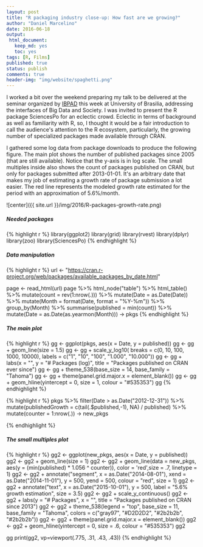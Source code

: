 ```yaml
---
layout: post
title: "R packaging industry close-up: How fast are we growing?"
author: "Daniel Marcelino"
date: 2016-06-18
output:
 html_document: 
   keep_md: yes
   toc: yes
tags: [R, Films]
published: true
status: publish
comments: true
header-img: "img/website/spaghetti.png"
---
```




I worked a bit over the weekend preparing my talk to be delivered at the seminar organized by [IBPAD](http://www.ibpad.com.br) this week at University of Brasilia, addressing the interfaces of Big Data and Society.
I was invited to present the R package SciencesPo for an eclectic crowd. Eclectic in terms of background as well as familiarity with R, so, I thought it would be a fair introduction to call the audience's attention to the R ecosystem, particularly, the growing number of specialized packages made available through CRAN. 

I gathered some log data from package downloads to produce the following figure. The main plot shows the number of published packages since 2005 (that are still available). Notice that the y-axis is in log scale. The small multiples inside also shows the count of packages published on CRAN, but only for packages submitted after 2013-01-01. It's an arbitrary date that makes my job of estimating a growth rate of package submission a lot easier. The red line represents the modeled growth rate estimated for the period with an approximation of 5.6%/month.  


![center]({{ site.url }}/img/2016/R-packages-growth-rate.png) 


##### Needed packages
{% highlight r %}
library(ggplot2)
library(grid)
library(rvest)
library(dplyr)
library(zoo)
library(SciencesPo)
{% endhighlight %}


##### Data manipulation

{% highlight r %}
url <- "https://cran.r-project.org/web/packages/available_packages_by_date.html"

page <- read_html(url)
page %>%
html_node("table") %>%
html_table() %>%
mutate(count = rev(1:nrow(.))) %>%
mutate(Date = as.Date(Date)) %>%
mutate(Month = format(Date, format = "%Y-%m")) %>%
group_by(Month) %>%
summarise(published = min(count)) %>%
mutate(Date = as.Date(as.yearmon(Month))) -> pkgs
{% endhighlight %}


##### The main plot
{% highlight r %}
gg <- ggplot(pkgs, aes(x = Date, y = published))
gg <- gg + geom_line(size = 1.5)
gg <- gg + scale_y_log10( breaks = c(0, 10, 100, 1000, 10000),
labels = c("1", "10", "100", "1.000", "10.000"))
gg <- gg + labs(x = "", y = "# Packages (log)", title = "Packages published on CRAN ever since")
gg <- gg + theme_538(base_size = 14, base_family = "Tahoma")
gg <- gg + theme(panel.grid.major.x = element_blank())
gg <- gg + geom_hline(yintercept = 0,
size = 1, colour = "#535353")
gg
{% endhighlight %}




{% highlight r %}
pkgs %>%
  filter(Date > as.Date("2012-12-31")) %>%
  mutate(publishedGrowth = c(tail(.$published,-1), NA) / published) %>%
  mutate(counter = 1:nrow(.)) -> new_pkgs

{% endhighlight %}


##### The small multiples plot
{% highlight r %}
gg2 <- ggplot(new_pkgs, aes(x = Date, y = published))
gg2 <- gg2 + geom_line(size = 1)
gg2 <- gg2 + geom_line(data = new_pkgs, aes(y = (min(published) * 1.056 ^ counter)),
color = 'red',size = .7, linetype = 1)
gg2 <- gg2 + annotate("segment", x = as.Date("2014-08-01"), xend = as.Date("2014-11-01"), y = 500, yend = 500, colour = "red", size = 1)
gg2 <- gg2 + annotate("text", x = as.Date("2015-10-01"), y = 500, label = "5.6% growth estimation", size = 3.5)
gg2 <- gg2 + scale_y_continuous()
gg2 <- gg2 + labs(y = "# Packages", x = "", title = "Packages published on CRAN since 2013")
gg2 <- gg2 + theme_538(legend = "top", base_size = 11, base_family = "Tahoma", colors = c("gray97",  "#D2D2D2",  "#2b2b2b", "#2b2b2b"))
gg2 <- gg2 + theme(panel.grid.major.x = element_blank())
gg2 <- gg2 + geom_hline(yintercept = 0, size = .6, colour = "#535353")
gg2

gg
print(gg2, vp=viewport(.775, .31, .43, .43))
{% endhighlight %}
